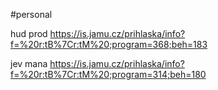 
#personal

hud prod
https://is.jamu.cz/prihlaska/info?f=%20r:tB%7Cr:tM%20;program=368;beh=183

jev mana
https://is.jamu.cz/prihlaska/info?f=%20r:tB%7Cr:tM%20;program=314;beh=180